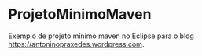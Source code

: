 # ProjetoMinimoMaven
Exemplo de projeto mínimo maven no Eclipse para o blog https://antoninopraxedes.wordpress.com.
